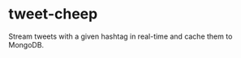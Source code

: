 tweet-cheep
===========

Stream tweets with a given hashtag in real-time and cache them to MongoDB.
